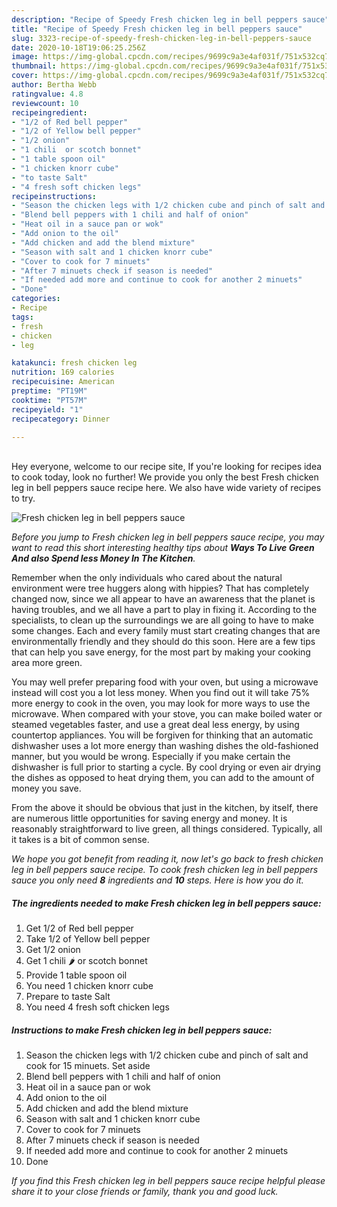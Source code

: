 ```yaml
---
description: "Recipe of Speedy Fresh chicken leg in bell peppers sauce"
title: "Recipe of Speedy Fresh chicken leg in bell peppers sauce"
slug: 3323-recipe-of-speedy-fresh-chicken-leg-in-bell-peppers-sauce
date: 2020-10-18T19:06:25.256Z
image: https://img-global.cpcdn.com/recipes/9699c9a3e4af031f/751x532cq70/fresh-chicken-leg-in-bell-peppers-sauce-recipe-main-photo.jpg
thumbnail: https://img-global.cpcdn.com/recipes/9699c9a3e4af031f/751x532cq70/fresh-chicken-leg-in-bell-peppers-sauce-recipe-main-photo.jpg
cover: https://img-global.cpcdn.com/recipes/9699c9a3e4af031f/751x532cq70/fresh-chicken-leg-in-bell-peppers-sauce-recipe-main-photo.jpg
author: Bertha Webb
ratingvalue: 4.8
reviewcount: 10
recipeingredient:
- "1/2 of Red bell pepper"
- "1/2 of Yellow bell pepper"
- "1/2 onion"
- "1 chili  or scotch bonnet"
- "1 table spoon oil"
- "1 chicken knorr cube"
- "to taste Salt"
- "4 fresh soft chicken legs"
recipeinstructions:
- "Season the chicken legs with 1/2 chicken cube and pinch of salt and cook for 15 minuets. Set aside"
- "Blend bell peppers with 1 chili and half of onion"
- "Heat oil in a sauce pan or wok"
- "Add onion to the oil"
- "Add chicken and add the blend mixture"
- "Season with salt and 1 chicken knorr cube"
- "Cover to cook for 7 minuets"
- "After 7 minuets check if season is needed"
- "If needed add more and continue to cook for another 2 minuets"
- "Done"
categories:
- Recipe
tags:
- fresh
- chicken
- leg

katakunci: fresh chicken leg 
nutrition: 169 calories
recipecuisine: American
preptime: "PT19M"
cooktime: "PT57M"
recipeyield: "1"
recipecategory: Dinner

---
```

<br>
Hey everyone, welcome to our recipe site, If you're looking for recipes idea to cook today, look no further! We provide you only the best Fresh chicken leg in bell peppers sauce recipe here. We also have wide variety of recipes to try.
<br>


![Fresh chicken leg in bell peppers sauce](https://img-global.cpcdn.com/recipes/9699c9a3e4af031f/751x532cq70/fresh-chicken-leg-in-bell-peppers-sauce-recipe-main-photo.jpg)

<i>Before you jump to Fresh chicken leg in bell peppers sauce recipe, you may want to read this short interesting healthy tips about 
<strong>Ways To Live Green And also Spend less Money In The Kitchen</strong>.</i>
</br>

Remember when the only individuals who cared about the natural environment were tree huggers along with hippies? That has completely changed now, since we all appear to have an awareness that the planet is having troubles, and we all have a part to play in fixing it. According to the specialists, to clean up the surroundings we are all going to have to make some changes. Each and every family must start creating changes that are environmentally friendly and they should do this soon. Here are a few tips that can help you save energy, for the most part by making your cooking area more green.

You may well prefer preparing food with your oven, but using a microwave instead will cost you a lot less money. When you find out it will take 75% more energy to cook in the oven, you may look for more ways to use the microwave. When compared with your stove, you can make boiled water or steamed vegetables faster, and use a great deal less energy, by using countertop appliances. You will be forgiven for thinking that an automatic dishwasher uses a lot more energy than washing dishes the old-fashioned manner, but you would be wrong. Especially if you make certain the dishwasher is full prior to starting a cycle. By cool drying or even air drying the dishes as opposed to heat drying them, you can add to the amount of money you save.

From the above it should be obvious that just in the kitchen, by itself, there are numerous little opportunities for saving energy and money. It is reasonably straightforward to live green, all things considered. Typically, all it takes is a bit of common sense.


<i>We hope you got benefit from reading it, now let's go back to fresh chicken leg in bell peppers sauce recipe. To cook fresh chicken leg in bell peppers sauce you only need <strong>8</strong> ingredients and <strong>10</strong> steps. Here is how you do it.
</i>

##### The ingredients needed to make Fresh chicken leg in bell peppers sauce:

1. Get 1/2 of Red bell pepper
1. Take 1/2 of Yellow bell pepper
1. Get 1/2 onion
1. Get 1 chili 🌶 or scotch bonnet
1. Provide 1 table spoon oil
1. You need 1 chicken knorr cube
1. Prepare to taste Salt
1. You need 4 fresh soft chicken legs


##### Instructions to make Fresh chicken leg in bell peppers sauce:

1. Season the chicken legs with 1/2 chicken cube and pinch of salt and cook for 15 minuets. Set aside
1. Blend bell peppers with 1 chili and half of onion
1. Heat oil in a sauce pan or wok
1. Add onion to the oil
1. Add chicken and add the blend mixture
1. Season with salt and 1 chicken knorr cube
1. Cover to cook for 7 minuets
1. After 7 minuets check if season is needed
1. If needed add more and continue to cook for another 2 minuets
1. Done


<i>If you find this Fresh chicken leg in bell peppers sauce recipe helpful please share it to your close friends or family, thank you and good luck.</i>
